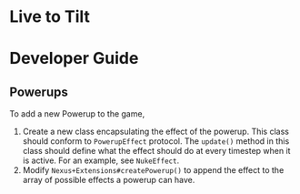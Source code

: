 # Live to Tilt

# Developer Guide
## Powerups
To add a new Powerup to the game,
1. Create a new class encapsulating the effect of the powerup. This class should conform to `PowerupEffect` protocol. 
The `update()` method in this class should define what the effect should do at every timestep when it is active. 
For an example, see `NukeEffect`. 
2. Modify `Nexus+Extensions#createPowerup()` to append the effect to the array of possible effects a powerup can have.
